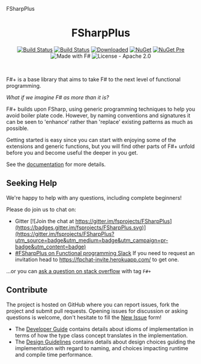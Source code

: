 FSharpPlus

<h1 align="center">FSharpPlus</h1>

<p align="center">
  <a href="https://travis-ci.org/fsprojects/FSharpPlus"><img alt="Build Status" src="https://api.travis-ci.org/fsprojects/FSharpPlus.svg?branch=master"></a>
  <a href="https://ci.appveyor.com/project/wallymathieu/fsharpplus/branch/master"><img alt="Build Status" src="https://ci.appveyor.com/api/projects/status/25ukpc0lamyf7pdx/branch/master?svg=true"></a>
  <a href="https://www.nuget.org/packages/FSharpPlus"><img alt="Downloaded" src="https://img.shields.io/nuget/dt/FSharpPlus.svg"></a>
  <a href="https://www.nuget.org/packages/FSharpPlus"><img alt="NuGet" src="https://img.shields.io/nuget/v/FSharpPlus.svg"></a>
  <a href="https://www.nuget.org/packages/FSharpPlus/absoluteLatest"><img alt="NuGet Pre" src="https://img.shields.io/nuget/vpre/FSharpPlus.svg?label=pre"></a>
  <img alt="Made with F#" src="https://img.shields.io/github/languages/top/fsprojects/FSharpPlus?color=%23b845fc">
  <img alt="License - Apache 2.0" src="https://img.shields.io/github/license/fsprojects/FSharpPlus?color=%23FF957D">
</p><br>

F#+ is a base library that aims to take F# to the next level of functional
programming.

*What if we imagine F# as more than it is?*

F#+ builds upon FSharp, using generic programming techniques to help
you avoid boiler plate code.  However, by naming conventions and signatures
it can be seen to 'enhance' rather than 'replace' existing patterns as much
as possible.

Getting started is easy since you can start with enjoying some of the extensions
and generic functions, but you will find other parts of F#+ unfold before you
and become useful the deeper in you get.

See the [documentation](//fsprojects.github.io/FSharpPlus) for more details.

## Seeking Help

We're happy to help with any questions, including complete beginners!

Please do join us to chat on:

- Gitter
  [![Join the chat at https://gitter.im/fsprojects/FSharpPlus](https://badges.gitter.im/fsprojects/FSharpPlus.svg)](https://gitter.im/fsprojects/FSharpPlus?utm_source=badge&utm_medium=badge&utm_campaign=pr-badge&utm_content=badge)
- [#FSharpPlus on Functional programming Slack](https://app.slack.com/client/T0432GV8P/CTT70ER47)
  If you need to request an invitation head to https://fpchat-invite.herokuapp.com/ to get one.

...or you can [ask a question on stack overflow](https://stackoverflow.com/questions/ask?tags=f%23%2b)
with tag `F#+`

## Contribute

The project is hosted on GitHub where you can report issues, fork the project and submit pull requests.
Opening issues for discussion or asking questions is welcome, don't hesitate to fill the [New Issue](issues/new) form!

* The [Developer Guide](DEVELOPER_GUIDE.md) contains details about idioms of implementation in terms of how the type class concept translates in the implementation.
* The [Design Guidelines](DESIGN_GUIDELINES.md) contains details about design choices guiding the implementation with regard to naming, and choices impacting runtime and compile time performance.
